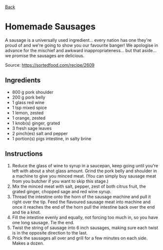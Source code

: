 [Back](../../index.md)
# Homemade Sausages

A sausage is a universally used ingredient... every nation has one they're proud of and we're going to show you our favourite banger! We apologise in advance for the mischief and awkward inappropriateness... but that aside... we promise the sausages are delicious.

Source: https://sortedfood.com/recipe/2609

## Ingredients

- 800 g pork shoulder
- 200 g pork belly
- 1 glass red wine
- 1 tsp mixed spice
- 1 lemon, zested
- 1 orange, zested
- 1 knob(s) ginger, grated
- 3 fresh sage leaves
- 2 pinch(es) salt and pepper
- 1 portion(s) pigs intestine, in salty brine

## Instructions

1. Reduce the glass of wine to syrup in a saucepan, keep going until you're left with about a shot glass amount. Grind the pork belly and shoulder in a machine to give you minced meat. (You can simply buy sausage meat from you butcher if you want to skip this stage.)
2. Mix the minced meat with salt, pepper, zest of both citrus fruit, the grated ginger, chopped sage and red wine syrup.
3. Thread the intestine onto the horn of the sausage machine and pull it right over the tip. Feed the flavoured sausage meat into machine and once it reaches the end of the horn pull the intestine back over the end and tie a knot.
4. Fill the intestine evenly and equally, not forcing too much in, so you have one long sausage. Tie the end.
5. Twist the string of sausage into 6 inch sausages, making sure each twist is in the opposite direction to the last.
6. Prick the sausages all over and grill for a few minutes on each side. Makes a dozen.
